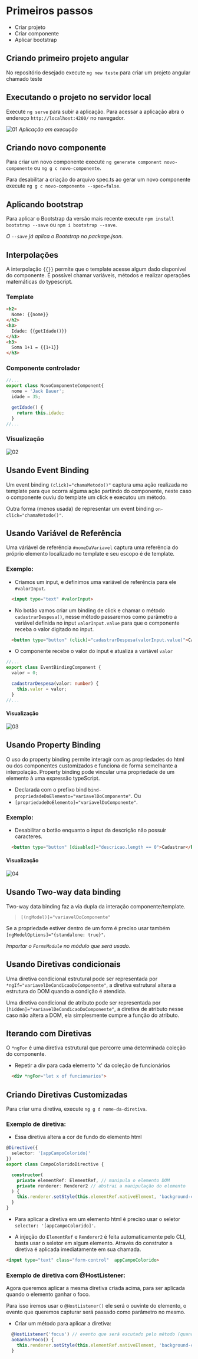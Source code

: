 # Primeiros passos

* Criar projeto
* Criar componente
* Aplicar bootstrap

## Criando primeiro projeto angular

No repositório desejado execute `ng new teste` para criar um projeto angular chamado teste

## Executando o projeto no servidor local

Execute `ng serve` para subir a aplicação. 
Para acessar a aplicação abra o endereço `http://localhost:4200/` no navegador.

![01](https://user-images.githubusercontent.com/23413093/44950806-0031f900-ae28-11e8-8140-5db56d82c917.png)
*Aplicação em execução*

## Criando novo componente

Para criar um novo componente execute `ng generate component novo-componente` ou `ng g c novo-componente`.

Para desabilitar a criação do arquivo spec.ts ao gerar um novo componente execute `ng g c novo-componente --spec=false`.

## Aplicando bootstrap

Para aplicar o Bootstrap da versão mais recente execute `npm install bootstrap --save` ou `npm i bootstrap --save`.

*O `--save` já aplica o Bootstrap no package.json*.

## Interpolações

A interpolação `{{}}` permite que o template acesse algum dado disponível do componente.
É possível chamar variáveis, métodos e realizar operações matemáticas do typescript.

### Template
```html
<h2>
  Nome: {{nome}}
</h2>
<h3>
  Idade: {{getIdade()}}
</h3>
<h3>
  Soma 1+1 = {{1+1}}
</h3>
```

### Componente controlador
```typescript
//...
export class NovoComponenteComponent{
  nome = 'Jack Bauer';
  idade = 35;

  getIdade() {
    return this.idade;
  }
//...
```
### Visualização
![02](https://user-images.githubusercontent.com/23413093/44951998-d7baf680-ae49-11e8-96db-c25946f4c5bf.png)

## Usando Event Binding

Um event binding `(click)="chamaMetodo()"` captura uma ação realizada no template para que ocorra alguma ação partindo do componente, neste caso o componente ouviu do template um click e executou um método.

Outra forma (menos usada) de representar um event binding `on-click="chamaMetodo()"`.

## Usando Variável de Referência

Uma váriável de referência `#nomeDaVariavel` captura uma referência do próprio elemento localizado no template e seu escopo é de template.

### Exemplo:

- Criamos um input, e definimos uma variável de referência para ele `#valorInput`.
```html
  <input type="text" #valorInput>
```

- No botão vamos criar um binding de click e chamar o método `cadastrarDespesa()`, nesse método passaremos como parâmetro a variável definida no input `valorInput.value` para que o componente receba o valor digitado no input.
```html
  <button type="button" (click)="cadastrarDespesa(valorInput.value)">Cadastrar</button>
```

- O componente recebe o valor do input e atualiza a variável `valor`
```typescript
//...
export class EventBindingComponent {
  valor = 0;

  cadastrarDespesa(valor: number) {
    this.valor = valor;
  }
//...
```
#### Visualização
![03](https://user-images.githubusercontent.com/23413093/44952756-f0cda280-ae5d-11e8-8388-46a5af3ae296.png)

## Usando Property Binding

O uso do property binding permite interagir com as propriedades do html ou dos componentes customizados e funciona de forma semelhante a interpolação.
Property binding pode vincular uma propriedade de um elemento à uma expressão typeScript.

- Declarada com o prefixo bind `bind-propriedadeDoElemento="variavelDoComponente"`. 
Ou 
- `[propriedadeDoElemento]="variavelDoComponente"`.

### Exemplo:

- Desabilitar o botão enquanto o input da descrição não possuir caracteres.
```html
  <button type="button" [disabled]="descricao.length == 0">Cadastrar</button>
```
#### Visualização
![04](https://user-images.githubusercontent.com/23413093/44952922-89b1ed00-ae61-11e8-9244-dcb971e9f18e.png)

## Usando Two-way data binding

Two-way data binding faz a via dupla da interação componente/template.
>`[(ngModel)]="variavelDoComponente"`

Se a propriedade estiver dentro de um form é preciso usar também `[ngModelOptions]="{standalone: true}"`.

*Importar o `FormsModule` no módulo que será usado.*

## Usando Diretivas condicionais

Uma diretiva condicional estrutural pode ser representada por `*ngIf="variavelDeCondicaoDoComponente"`, a diretiva estrutural altera a estrutura do DOM quando a condição é atendida.

Uma diretiva condicional de atributo pode ser representada por `[hidden]="variavelDeCondicaoDoComponente"`, a diretiva de atributo nesse caso não altera a DOM, ela simplesmente cumpre a função do atributo.

## Iterando com Diretivas

O `*ngFor` é uma diretiva estrutural que percorre uma determinada coleção do componente.
* Repetir a div para cada elemento 'x' da coleção de funcionários
```html
  <div *ngFor="let x of funcionarios">
```

## Criando Diretivas Customizadas

Para criar uma diretiva, execute `ng g d nome-da-diretiva`.

### Exemplo de diretiva:

- Essa diretiva altera a cor de fundo do elemento html
```typescript
@Directive({
  selector: '[appCampoColorido]'
})
export class CampoColoridoDirective {

  constructor(
    private elementRef: ElementRef, // manipula o elemento DOM
    private renderer: Renderer2 // abstrai a manipulação do elemento
  ) {
    this.renderer.setStyle(this.elementRef.nativeElement, 'background-color', 'yellow');
  }
}
```

- Para aplicar a diretiva em um elemento html é preciso usar o seletor `selector: '[appCampoColorido]'`.

- A injeção do `ElementRef` e `Renderer2` é feita automaticamente pelo CLI, basta usar o seletor em algum elemento. Através do construtor a diretiva é aplicada imediatamente em sua chamada.

```html
<input type="text" class="form-control"  appCampoColorido>
```

### Exemplo de diretiva com @HostListener:

Agora queremos aplicar a mesma diretiva criada acima, para ser aplicada quando o elemento ganhar o foco.

Para isso iremos usar o `@HostListener()` ele será o ouvinte do elemento, o evento que queremos capturar será passado como parâmetro no mesmo.

- Criar um método para aplicar a diretiva:
```typescript
  @HostListener('focus') // evento que será escutado pelo método (quando ocorrer foco o método será chamado).
  aoGanharFoco() { 
    this.renderer.setStyle(this.elementRef.nativeElement, 'background-color', 'yellow');
  }
```



